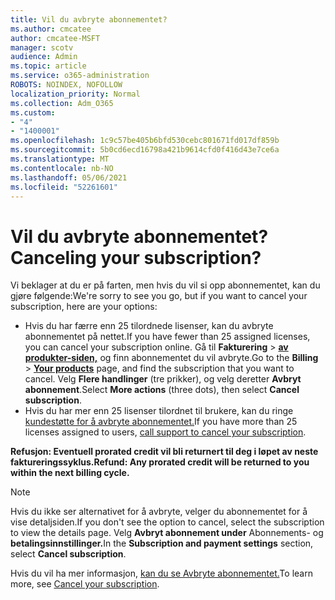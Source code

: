 ```yaml
---
title: Vil du avbryte abonnementet?
ms.author: cmcatee
author: cmcatee-MSFT
manager: scotv
audience: Admin
ms.topic: article
ms.service: o365-administration
ROBOTS: NOINDEX, NOFOLLOW
localization_priority: Normal
ms.collection: Adm_O365
ms.custom:
- "4"
- "1400001"
ms.openlocfilehash: 1c9c57be405b6bfd530cebc801671fd017df859b
ms.sourcegitcommit: 5b0cd6ecd16798a421b9614cfd0f416d43e7ce6a
ms.translationtype: MT
ms.contentlocale: nb-NO
ms.lasthandoff: 05/06/2021
ms.locfileid: "52261601"
---
```

# <a name="canceling-your-subscription"></a><span data-ttu-id="9fef0-102">Vil du avbryte abonnementet?</span><span class="sxs-lookup"><span data-stu-id="9fef0-102">Canceling your subscription?</span></span>

<span data-ttu-id="9fef0-103">Vi beklager at du er på farten, men hvis du vil si opp abonnementet, kan du gjøre følgende:</span><span class="sxs-lookup"><span data-stu-id="9fef0-103">We're sorry to see you go, but if you want to cancel your subscription, here are your options:</span></span>
  
- <span data-ttu-id="9fef0-104">Hvis du har færre enn 25 tilordnede lisenser, kan du avbryte abonnementet på nettet.</span><span class="sxs-lookup"><span data-stu-id="9fef0-104">If you have fewer than 25 assigned licenses, you can cancel your subscription online.</span></span> <span data-ttu-id="9fef0-105">Gå til **Fakturering** \> **[av produkter-siden,](https://go.microsoft.com/fwlink/p/?linkid=842054)** og finn abonnementet du vil avbryte.</span><span class="sxs-lookup"><span data-stu-id="9fef0-105">Go to the **Billing** \> **[Your products](https://go.microsoft.com/fwlink/p/?linkid=842054)** page, and find the subscription that you want to cancel.</span></span> <span data-ttu-id="9fef0-106">Velg **Flere handlinger** (tre prikker), og velg deretter **Avbryt abonnement**.</span><span class="sxs-lookup"><span data-stu-id="9fef0-106">Select **More actions** (three dots), then select **Cancel subscription**.</span></span>
- <span data-ttu-id="9fef0-107">Hvis du har mer enn 25 lisenser tilordnet til brukere, kan du ringe [kundestøtte for å avbryte abonnementet.](/microsoft-365/admin/contact-support-for-business-products?view=o365-worldwide)</span><span class="sxs-lookup"><span data-stu-id="9fef0-107">If you have more than 25 licenses assigned to users, [call support to cancel your subscription](/microsoft-365/admin/contact-support-for-business-products?view=o365-worldwide).</span></span>
  
<span data-ttu-id="9fef0-108">**Refusjon: Eventuell prorated credit vil bli returnert til deg i løpet av neste faktureringssyklus.**</span><span class="sxs-lookup"><span data-stu-id="9fef0-108">**Refund: Any prorated credit will be returned to you within the next billing cycle.**</span></span>

> [!NOTE]
> <span data-ttu-id="9fef0-109">Hvis du ikke ser alternativet for å avbryte, velger du abonnementet for å vise detaljsiden.</span><span class="sxs-lookup"><span data-stu-id="9fef0-109">If you don't see the option to cancel, select the subscription to view the details page.</span></span> <span data-ttu-id="9fef0-110">Velg **Avbryt abonnement under** Abonnements- og **betalingsinnstillinger.**</span><span class="sxs-lookup"><span data-stu-id="9fef0-110">In the **Subscription and payment settings** section, select **Cancel subscription**.</span></span>

<span data-ttu-id="9fef0-111">Hvis du vil ha mer informasjon, [kan du se Avbryte abonnementet.](https://docs.microsoft.com/microsoft-365/commerce/subscriptions/cancel-your-subscription)</span><span class="sxs-lookup"><span data-stu-id="9fef0-111">To learn more, see [Cancel your subscription](https://docs.microsoft.com/microsoft-365/commerce/subscriptions/cancel-your-subscription).</span></span>
